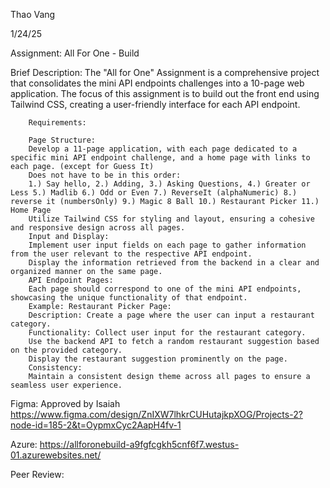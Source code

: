 Thao Vang

1/24/25

Assignment: All For One - Build

Brief Description:
        The "All for One" Assignment is a comprehensive project that consolidates the mini API endpoints challenges into a 10-page web application. The focus of this assignment is to build out the front end using Tailwind CSS, creating a user-friendly interface for each API endpoint.


        Requirements:

        Page Structure:
        Develop a 11-page application, with each page dedicated to a specific mini API endpoint challenge, and a home page with links to each page. (except for Guess It)
        Does not have to be in this order:
        1.) Say hello, 2.) Adding, 3.) Asking Questions, 4.) Greater or Less 5.) Madlib 6.) Odd or Even 7.) ReverseIt (alphaNumeric) 8.) reverse it (numbersOnly) 9.) Magic 8 Ball 10.) Restaurant Picker 11.) Home Page
        Utilize Tailwind CSS for styling and layout, ensuring a cohesive and responsive design across all pages.
        Input and Display:
        Implement user input fields on each page to gather information from the user relevant to the respective API endpoint.
        Display the information retrieved from the backend in a clear and organized manner on the same page.
        API Endpoint Pages:
        Each page should correspond to one of the mini API endpoints, showcasing the unique functionality of that endpoint.
        Example: Restaurant Picker Page:
        Description: Create a page where the user can input a restaurant category.
        Functionality: Collect user input for the restaurant category.
        Use the backend API to fetch a random restaurant suggestion based on the provided category.
        Display the restaurant suggestion prominently on the page.
        Consistency:
        Maintain a consistent design theme across all pages to ensure a seamless user experience.

Figma:
Approved by Isaiah
https://www.figma.com/design/ZnIXW7lhkrCUHutajkpXOG/Projects-2?node-id=185-2&t=OypmxCyc2AapH4fv-1

Azure:
https://allforonebuild-a9fgfcgkh5cnf6f7.westus-01.azurewebsites.net/

Peer Review:





<!-- potential NavBar? 
        <div class="flex justify-between">
            <div class="mt-[20px] ml-[20px]">
                <i class="fa-solid fa-house fa-2xl " style="color: #00ff2c;"></i>
            </div>
            <div class="mt-[20px] mr-[20px]">
                <i class="fa-solid fa-arrow-right fa-2xl" style="color: #00ff2c;"></i>
            </div>
        </div>
        <div>
            <ul class="flex justify-evenly text-sm font-medium text-center text-[#00FF2C] border-b border-[#00FF2C] ">
                <li class="border-1 border-[#00FF2C] border-b-0">
                    <a href="" class="inline-block py-1.5 px-7 hover:bg-[rgb(0,255,44,0.3)]">Hello World</a>
                </li>
                <li class="border-1 border-[#00FF2C] border-b-0">
                    <a href="" class="inline-block py-1.5 px-7 hover:bg-[rgb(0,255,44,0.3)]">Asking Questions</a>
                </li>
                <li class="border-1 border-[#00FF2C] border-b-0">
                    <a href="" class="inline-block py-1.5 px-7 hover:bg-[rgb(0,255,44,0.3)]">Adding 2 Numbers</a>
                </li>
                <li class="border-1 border-[#00FF2C] border-b-0">
                    <a href="" class="inline-block py-1.5 px-7 hover:bg-[rgb(0,255,44,0.3)]">Odd Or Even</a>
                </li>
                <li class="border-1 border-[#00FF2C] border-b-0">
                    <a href="" class="inline-block py-1.5 px-7 hover:bg-[rgb(0,255,44,0.3)]">MadLib</a>
                </li>
            </ul>
        </div> 
-->
